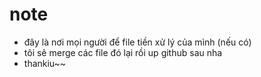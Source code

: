 # note

- đây là nơi mọi người để file tiền xử lý của mình (nếu có)
- tôi sẽ merge các file đó lại rồi up github sau nha
- thankiu~~